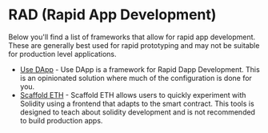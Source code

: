 # RAD (Rapid App Development)

Below you'll find a list of frameworks that allow for rapid app development. These are generally best used for rapid prototyping and may not be suitable for production level applications.

- [Use DApp](https://usedapp.io/) - Use DApp is a framework for Rapid Dapp Development. This is an opinionated solution where much of the configuration is done for you.
- [Scaffold ETH](https://github.com/scaffold-eth/scaffold-eth#-scaffold-eth) - Scaffold ETH allows users to quickly experiment with Solidity using a frontend that adapts to the smart contract. This tools is designed to teach about solidity development and is not recommended to build production apps.
